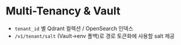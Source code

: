 
# Multi-Tenancy & Vault
- `tenant_id` 별 Qdrant 컬렉션 / OpenSearch 인덱스
- `/v1/tenant/salt` (Vault→env 폴백)로 경로 토큰화에 사용할 salt 제공
